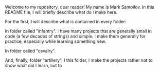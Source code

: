 Welcome to my repository, dear reader! My name is Mark Samoilov. In this README file, I will briefly describe what do I make here.


For the first, I will describe what is contained in every folder:

In folder called "infantry". I have many projects that are generally small in code (a few decades of strings) and simple. I make them generally for practice, especially while learning something new.

In folder called "cavalry".

And, finally, folder "artillery". I this folder, I make the projects rather not to show what did I learn, but to 